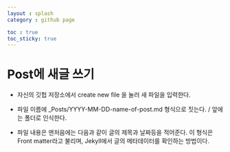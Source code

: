```yaml
---
layout : splash
category : github page

toc : true
toc_sticky: true
---
```


# Post에 새글 쓰기

- 자신의 깃헙 저장소에서 create new file 을 눌러 새 파일을 입력한다. 
- 파일 이름에 _Posts/YYYY-MM-DD-name-of-post.md 형식으로 짓는다.
/ 앞에는 폴더로 인식한다.

- 파일 내용은 맨처음에는 다음과 같이 글의 제목과 날짜등을 적어준다.
이 형식은 Front matter라고 불리며, Jekyll에서 글의 메타데이터를 확인하는 방법이다. 
